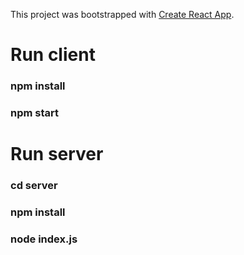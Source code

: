 This project was bootstrapped with [Create React App](https://github.com/facebook/create-react-app).

# Run client

### npm install

### npm start

# Run server

### cd server

### npm install

### node index.js
